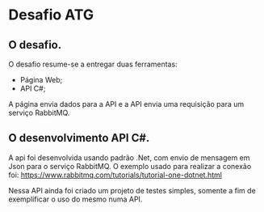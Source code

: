 # Desafio ATG

## O desafio.

O desafio resume-se a entregar duas ferramentas:
- Página Web;
- API C#;

A página envia dados para a API e a API envia uma requisição para um serviço RabbitMQ.


## O desenvolvimento API C#.

A api foi desenvolvida usando padrão .Net, com envio de mensagem em Json para o serviço RabbitMQ.
O exemplo usado para realizar a conexão foi: https://www.rabbitmq.com/tutorials/tutorial-one-dotnet.html

Nessa API ainda foi criado um projeto de testes simples, somente a fim de exemplificar o uso do mesmo numa API.
